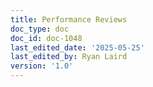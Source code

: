 ```yaml
---
title: Performance Reviews
doc_type: doc
doc_id: doc-1048
last_edited_date: '2025-05-25'
last_edited_by: Ryan Laird
version: '1.0'
---
```



